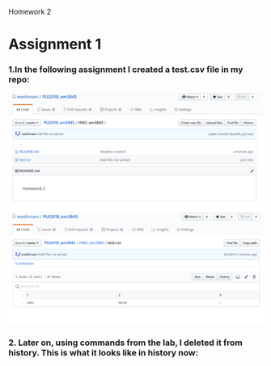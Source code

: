 Homework 2
# Assignment 1
### 1.In the following assignment I created a test.csv file in my repo:
![alt text](screenshots/1_1puiHW2.png)
![alt_text](screenshots/1_2puiHW2.png)
### 2. Later on, using commands from the lab, I deleted it from history. This is what it looks like in history now:
